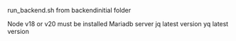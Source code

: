 run_backend.sh from backendinitial folder

Node v18 or v20 must be installed
Mariadb server
jq latest version
yq latest version
